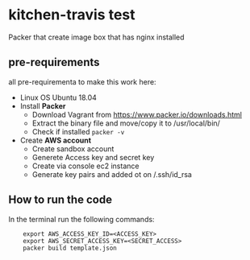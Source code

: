 
# kitchen-travis test
Packer that create image box that has nginx installed

## pre-requirements

all pre-requirementa to make this work here:
- Linux OS Ubuntu 18.04
- Install **Packer**
	- Download Vagrant from https://www.packer.io/downloads.html
	- Extract the binary file and move/copy it to /usr/local/bin/
	- Check if installed 
		``` packer -v ```
- Create **AWS account**
	- Create sandbox account
    - Generete Access key and secret key
    - Create via console ec2 instance
    - Generate key pairs and added ot on /.ssh/id_rsa


## How to run the code
In the terminal run the following commands:
```
    export AWS_ACCESS_KEY_ID=<ACCESS_KEY>
    export AWS_SECRET_ACCESS_KEY=<SECRET_ACCESS>
    packer build template.json
```